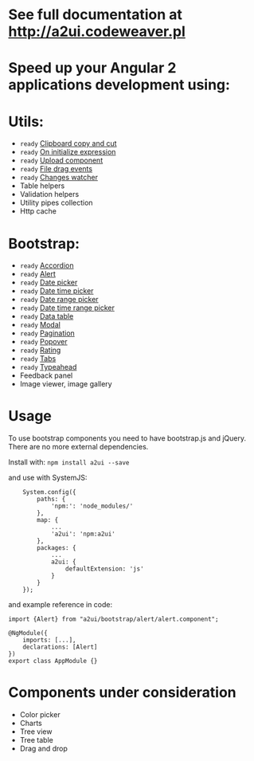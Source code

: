 # See full documentation at http://a2ui.codeweaver.pl

# Speed up your Angular 2 applications development using:

# Utils:
* `ready` [Clipboard copy and cut](/utils/copy-and-cut)
* `ready` [On initialize expression](/utils/on-init)
* `ready` [Upload component](/utils/upload)
* `ready` [File drag events](/utils/file-drag-events)
* `ready` [Changes watcher](/utils/watcher)
* Table helpers
* Validation helpers
* Utility pipes collection
* Http cache

# Bootstrap:
* `ready` [Accordion](/bootstrap/accordion)
* `ready` [Alert](/bootstrap/alert)
* `ready` [Date picker](/bootstrap/date-picker)
* `ready` [Date time picker](/bootstrap/date-time-picker)
* `ready` [Date range picker](/bootstrap/date-range-picker)
* `ready` [Date time range picker](/bootstrap/date-time-range-picker)
* `ready` [Data table](/bootstrap/data-table)
* `ready` [Modal](/bootstrap/modal)
* `ready` [Pagination](/bootstrap/pagination)
* `ready` [Popover](/bootstrap/popover)
* `ready` [Rating](/bootstrap/rating)
* `ready` [Tabs](/bootstrap/tabs)
* `ready` [Typeahead](/bootstrap/typeahead)
* Feedback panel
* Image viewer, image gallery


# Usage
To use bootstrap components you need to have bootstrap.js and jQuery.
There are no more external dependencies.

Install with: `npm install a2ui --save`

and use with SystemJS:

```
    System.config({
        paths: {
            'npm:': 'node_modules/'
        },
        map: {
            ...
            'a2ui': 'npm:a2ui'
        },
        packages: {
            ...
            a2ui: {
                defaultExtension: 'js'
            }
        }
    });
```

and example reference in code:

```
import {Alert} from "a2ui/bootstrap/alert/alert.component";

@NgModule({
    imports: [...],
    declarations: [Alert]
})
export class AppModule {}

```

# Components under consideration

* Color picker
* Charts
* Tree view
* Tree table
* Drag and drop
